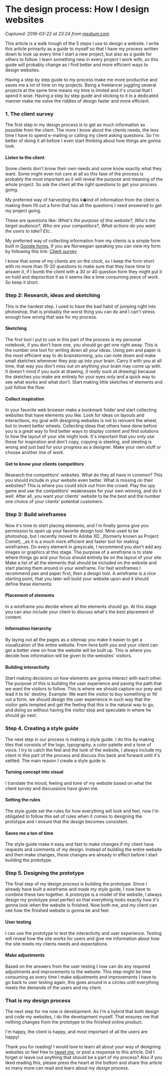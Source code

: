 # The design process: How I design websites

_Captured: 2016-03-22 at 23:24 from [medium.com](https://medium.com/@esguno/the-design-process-how-i-design-websites-2a9e755eb6e7)_

This article is a walk trough of the 5 steps I use to design a website. I write this article primarily as a guide to myself so that I have my process written down to look up every time I start a new project, but also as a guide for others to follow. I learn something new in every project I work with, so this guide will probably change as I find better and more efficient ways to design websites.

Having a step by step guide to my process make me more productive and saves me a lot of time on my projects. Being a freelancer juggling several projects at the same time means my time is limited and it's crucial that I spend it wise. Having a step by step guide and sticking to it in a dedicated manner make me solve the riddles of design faster and more efficient.

### 1\. The client survey

The first step in my design process is to get as much information as possible from the client. The more I know about the clients needs, the less time I have to spend e-mailing or calling my client asking questions. So I'm better of doing it all before I even start thinking about how things are gonna look.

#### Listen to the client

Some clients don't know their own needs and some know exactly what they want. Some might even not care at all so this fase of the process is probably the most important as it will reveal the purpose and meaning of the whole project. So ask the client all the right questions to get your process going.

My preferred way of harvesting this k�ind of information from the client is making them fill out a form that has all the questions I need answered to get my project going.

These are questions like: _What's the purpose of this website?, Who's the target audience?, Who are your competitors?, What actions do you want the users to take? Etc.._

My preferred way of collecting information from my clients is a simple form built in [Google forms](http://www.google.com/forms), If you are Norwegian speaking you can view my form by following this link: [Client survey](http://goo.gl/forms/WguHeJT22N)

I know that some of my clients are on the clock, so I keep the form short with no more than 15-20 questions to make sure that they have time to answer it, if I bomb the client with a 30 or 40 question form they might put it on hold and deprioritize it as it seems like a time consuming piece of work. So keep it short.

### Step 2: Research, ideas and sketching

This is the hardest step. I used to have the bad habit of jumping right into photoshop, that is probably the worst thing you can do and I can't stress enough how wrong that was for my process.

#### Sketching

The first tool I put to use in this part of the process is my personal notebook, if you don't have one, you should go get one right away. This is the number one tool for writing down all your ideas. Using pen and paper is the most efficient way to do brainstorming, you can note down and make small sketches whenever they pop up into your brain. Carry it with you at all time, that way you don't miss out on anything your brain may come up with. It doesn't mind if you suck at drawing, _(I really suck at drawing)_ because the sketches you make are entirely for your eyes only and a quick way to see what works and what don't. Start making little sketches of elements and just follow the flow.

#### Collect inspiration

In your favorite web browser make a bookmark folder and start collecting websites that have elements you like. Look for ideas on layouts and interactions, my goal with designing websites is not to reinvent the wheel, but to invent better wheels. Collecting ideas that others have done before you is a great way to find better ways to display content and find solutions to how the layout of your site might look. It's important that you only use these for inspiration and don't copy, copying is steeling, and steeling is wrong and just bad for your progress as a designer. Make your own stuff or choose another line of work.

#### Get to know your clients competitors

Research the competitors' websites. What do they all have in common? This you should include in your website even better. What is missing on their websites? This is where you could stick out from the crowd. Play the spy game and use the competitors' weaknesses for your own winning, and do it well. After all, you want your clients' website to be the best and the number one choice of your clients' potential customers.

### Step 3: Build wireframes

Now it's time to start placing elements, and I'm finally gonna give you permission to open up your favorite design tool. Mine used to be photoshop, but I recently moved to Adobe XD _(formerly known as Project Comet), _as it is a much more efficient and faster tool for making wireframes. Do every element in greyscale, I recommend you don't add any images or graphics at this stage. The purpose of a wireframe is to state where things go and your focus should entirely be on the layout of your site. Make a list of all the elements that should be included on the website and start placing them around in your wireframe. For fast wireframes I recommend pen and paper first, then a design tool. A wireframe is a nice starting point, that you later will build your website upon and it should define these elements:

#### Placement of elements

In a wireframe you decide where all the elements should go. At this stage you can also include your client to discuss what's the best placement of content.

#### Information hierarchy

By laying out all the pages as a sitemap you make it easier to get a visualization of the entire website. From here both you and your client can get a better view on how the website will be built up. This is where you decide how information will be given to the websites' visitors.

#### Building interactivity

Start making decisions on how elements are gonna interact with each other. The purpose of this is building the user experience and paving the path that we want the visitors to follow. This is where we should capture our prey and lead it to its' destiny. Example: We want the visitor to buy something or fill out a form, we should design the user experience in such way that the visitor gets tempted and get the feeling that this is the natural way to go, and doing so without having the visitor stop and speculate in where he should go next.

### Step 4. Creating a style guide

The next step in our process is making a style guide. I do this by making tiles that consists of the logo, typography, a color palette and a tone of voice. I try to catch the feel and the look of the website, I always include my client in this part of the process and discuss this back and forward until it's settled. The main reason I create a style guide is:

#### Turning concept into visual

I translate the mood, feeling and tone of my website based on what the client survey and discussions have given me.

#### Setting the rules

The style guide set the rules for how everything will look and feel, now I'm obligated to follow this set of rules when it comes to designing the prototype and I ensure that the design becomes consistent.

#### Saves me a ton of time

The style guide make it easy and fast to make changes if my client have requests and comments of my design. Instead of building the entire website and then make changes, these changes are already in effect before I start building the prototype.

### Step 5. Designing the prototype

The final step of my design process is building the prototype. Since I already have built a wireframe and made my style guide, I now have to combine these two together. A prototype is a model of the website, I always design my prototype pixel perfect so that everything looks exactly how it's gonna look when the website is finished. Now both me, and my client can see how the finished website is gonna be and feel.

#### User testing

I can use the prototype to test the interactivity and user experience. Testing will reveal how the site works for users and give me information about how the site meets my clients needs and expectations.

#### Make adjustments

Based on the answers from the user testing I now can do any required adjustments and improvements to the website. This step might be time consuming as every time I make adjustments and improvements I have to go back to user testing again, this goes around in a circles until everything meets the demands of the users and my client.

### That is my design process

The next step for me now is development. As I'm a hybrid that both design and code my websites, I do the development myself. That ensures me that nothing changes from the prototype to the finished online product.

I'm happy, the client is happy, and most important of all the users are happy!

Thank you for reading! I would love to learn all about your way of designing websites so feel free to [tweet me](http://twitter.no/esguno), or post a response to this article. Did I forget or leave out anything that should be a part of my process? Also if you liked reading this, please press the heart at the bottom and share this article so many more can read and learn about my design process.
